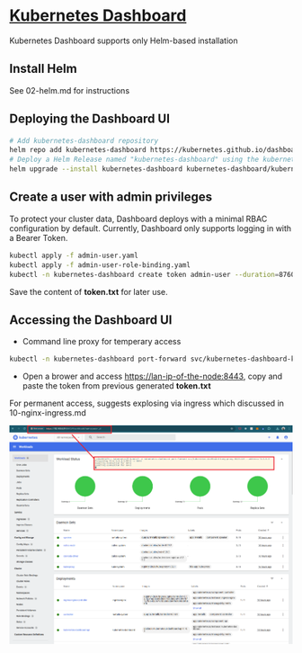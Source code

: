# [Kubernetes Dashboard](https://kubernetes.io/docs/tasks/access-application-cluster/web-ui-dashboard/)

Kubernetes Dashboard supports only Helm-based installation

## Install Helm

See 02-helm.md for instructions

## Deploying the Dashboard UI

```bash
# Add kubernetes-dashboard repository
helm repo add kubernetes-dashboard https://kubernetes.github.io/dashboard/
# Deploy a Helm Release named "kubernetes-dashboard" using the kubernetes-dashboard chart
helm upgrade --install kubernetes-dashboard kubernetes-dashboard/kubernetes-dashboard --create-namespace --namespace kubernetes-dashboard
```

## Create a user with admin privileges

To protect your cluster data, Dashboard deploys with a minimal RBAC configuration by default. Currently, Dashboard only supports logging in with a Bearer Token.

```bash
kubectl apply -f admin-user.yaml
kubectl apply -f admin-user-role-binding.yaml
kubectl -n kubernetes-dashboard create token admin-user --duration=8760h > token.txt
```

Save the content of **token.txt** for later use.

## Accessing the Dashboard UI

* Command line proxy for temperary access

```bash
kubectl -n kubernetes-dashboard port-forward svc/kubernetes-dashboard-kong-proxy 8443:443 --address='0.0.0.0'
```

* Open a brower and access <https://lan-ip-of-the-node:8443>, copy and paste the token from previous generated **token.txt**

For permanent access, suggests explosing via ingress which discussed in 10-nginx-ingress.md

![Dashboard](../00-assets/2402/dashboard-via-port-foward.png)
